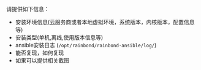 请提供如下信息：
- 安装环境信息(云服务商或者本地虚拟环境，系统版本，内核版本，配置信息等)
- 安装类型(单机,离线,使用版本信息等)
- ansible安装日志 (`/opt/rainbond/rainbond-ansible/log/`)
- 能否复现，如何复现
- 如果可以提供相关截图
